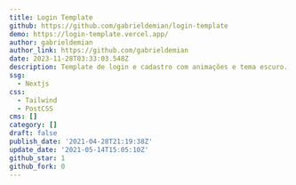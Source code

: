 ```yaml
---
title: Login Template
github: https://github.com/gabrieldemian/login-template
demo: https://login-template.vercel.app/
author: gabrieldemian
author_link: https://github.com/gabrieldemian
date: 2023-11-28T03:33:03.548Z
description: Template de login e cadastro com animações e tema escuro.
ssg:
  - Nextjs
css:
  - Tailwind
  - PostCSS
cms: []
category: []
draft: false
publish_date: '2021-04-28T21:19:38Z'
update_date: '2021-05-14T15:05:10Z'
github_star: 1
github_fork: 0
---
```

